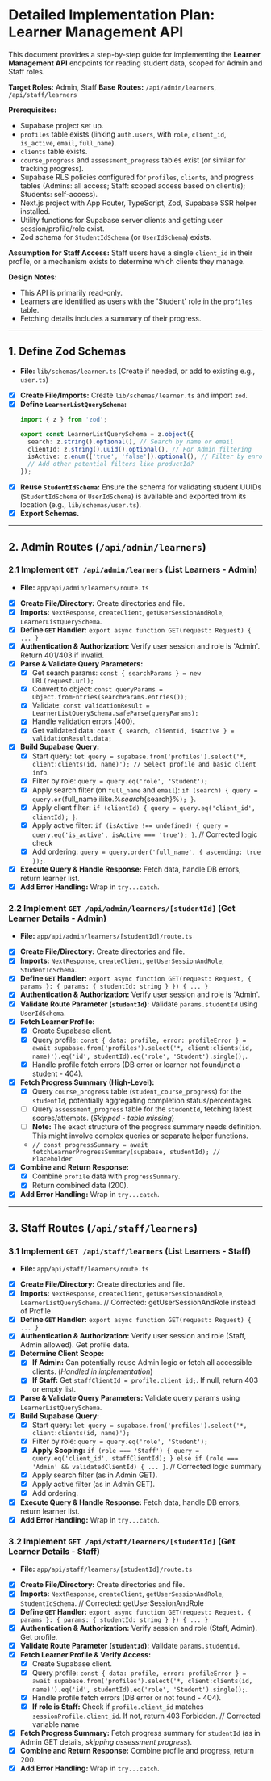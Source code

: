 # Detailed Implementation Plan: Learner Management API

This document provides a step-by-step guide for implementing the **Learner Management API** endpoints for reading student data, scoped for Admin and Staff roles.

**Target Roles:** Admin, Staff
**Base Routes:** `/api/admin/learners`, `/api/staff/learners`

**Prerequisites:**

*   Supabase project set up.
*   `profiles` table exists (linking `auth.users`, with `role`, `client_id`, `is_active`, `email`, `full_name`).
*   `clients` table exists.
*   `course_progress` and `assessment_progress` tables exist (or similar for tracking progress).
*   Supabase RLS policies configured for `profiles`, `clients`, and progress tables (Admins: all access; Staff: scoped access based on client(s); Students: self-access).
*   Next.js project with App Router, TypeScript, Zod, Supabase SSR helper installed.
*   Utility functions for Supabase server clients and getting user session/profile/role exist.
*   Zod schema for `StudentIdSchema` (or `UserIdSchema`) exists.

**Assumption for Staff Access:** Staff users have a single `client_id` in their profile, or a mechanism exists to determine which clients they manage.

**Design Notes:**

*   This API is primarily read-only.
*   Learners are identified as users with the 'Student' role in the `profiles` table.
*   Fetching details includes a summary of their progress.

---

## 1. Define Zod Schemas

*   **File:** `lib/schemas/learner.ts` (Create if needed, or add to existing e.g., `user.ts`)

*   [x] **Create File/Imports:** Create `lib/schemas/learner.ts` and import `zod`.
*   [x] **Define `LearnerListQuerySchema`:**
    ```typescript
    import { z } from 'zod';

    export const LearnerListQuerySchema = z.object({
      search: z.string().optional(), // Search by name or email
      clientId: z.string().uuid().optional(), // For Admin filtering
      isActive: z.enum(['true', 'false']).optional(), // Filter by enrollment status
      // Add other potential filters like productId?
    });
    ```
*   [x] **Reuse `StudentIdSchema`:** Ensure the schema for validating student UUIDs (`StudentIdSchema` or `UserIdSchema`) is available and exported from its location (e.g., `lib/schemas/user.ts`).
*   [x] **Export Schemas.**

---

## 2. Admin Routes (`/api/admin/learners`)

### 2.1 Implement `GET /api/admin/learners` (List Learners - Admin)

*   **File:** `app/api/admin/learners/route.ts`

*   [x] **Create File/Directory:** Create directories and file.
*   [x] **Imports:** `NextResponse`, `createClient`, `getUserSessionAndRole`, `LearnerListQuerySchema`.
*   [x] **Define `GET` Handler:** `export async function GET(request: Request) { ... }`
*   [x] **Authentication & Authorization:** Verify user session and role is 'Admin'. Return 401/403 if invalid.
*   [x] **Parse & Validate Query Parameters:**
    *   [x] Get search params: `const { searchParams } = new URL(request.url);`
    *   [x] Convert to object: `const queryParams = Object.fromEntries(searchParams.entries());`
    *   [x] Validate: `const validationResult = LearnerListQuerySchema.safeParse(queryParams);`
    *   [x] Handle validation errors (400).
    *   [x] Get validated data: `const { search, clientId, isActive } = validationResult.data;`
*   [x] **Build Supabase Query:**
    *   [x] Start query: `let query = supabase.from('profiles').select('*, client:clients(id, name)'); // Select profile and basic client info`.
    *   [x] Filter by role: `query = query.eq('role', 'Student');`
    *   [x] Apply search filter (on `full_name` and `email`): `if (search) { query = query.or(`full_name.ilike.%${search}%,email.ilike.%${search}%`); }`.
    *   [x] Apply client filter: `if (clientId) { query = query.eq('client_id', clientId); }`.
    *   [x] Apply active filter: `if (isActive !== undefined) { query = query.eq('is_active', isActive === 'true'); }`. // Corrected logic check
    *   [x] Add ordering: `query = query.order('full_name', { ascending: true });`.
*   [x] **Execute Query & Handle Response:** Fetch data, handle DB errors, return learner list.
*   [x] **Add Error Handling:** Wrap in `try...catch`.

### 2.2 Implement `GET /api/admin/learners/[studentId]` (Get Learner Details - Admin)

*   **File:** `app/api/admin/learners/[studentId]/route.ts`

*   [x] **Create File/Directory:** Create directories and file.
*   [x] **Imports:** `NextResponse`, `createClient`, `getUserSessionAndRole`, `StudentIdSchema`.
*   [x] **Define `GET` Handler:** `export async function GET(request: Request, { params }: { params: { studentId: string } }) { ... }`
*   [x] **Authentication & Authorization:** Verify user session and role is 'Admin'.
*   [x] **Validate Route Parameter (`studentId`):** Validate `params.studentId` using `UserIdSchema`.
*   [x] **Fetch Learner Profile:**
    *   [x] Create Supabase client.
    *   [x] Query profile: `const { data: profile, error: profileError } = await supabase.from('profiles').select('*, client:clients(id, name)').eq('id', studentId).eq('role', 'Student').single();`.
    *   [x] Handle profile fetch errors (DB error or learner not found/not a student - 404).
*   [x] **Fetch Progress Summary (High-Level):**
    *   [x] Query `course_progress` table (`student_course_progress`) for the `studentId`, potentially aggregating completion status/percentages.
    *   [ ] Query `assessment_progress` table for the `studentId`, fetching latest scores/attempts. (*Skipped - table missing*)
    *   [ ] **Note:** The exact structure of the progress summary needs definition. This might involve complex queries or separate helper functions.
    *   `// const progressSummary = await fetchLearnerProgressSummary(supabase, studentId); // Placeholder`
*   [x] **Combine and Return Response:**
    *   [x] Combine `profile` data with `progressSummary`.
    *   [x] Return combined data (200).
*   [x] **Add Error Handling:** Wrap in `try...catch`.

---

## 3. Staff Routes (`/api/staff/learners`)

### 3.1 Implement `GET /api/staff/learners` (List Learners - Staff)

*   **File:** `app/api/staff/learners/route.ts`

*   [x] **Create File/Directory:** Create directories and file.
*   [x] **Imports:** `NextResponse`, `createClient`, `getUserSessionAndRole`, `LearnerListQuerySchema`. // Corrected: getUserSessionAndRole instead of Profile
*   [x] **Define `GET` Handler:** `export async function GET(request: Request) { ... }`
*   [x] **Authentication & Authorization:** Verify user session and role (Staff, Admin allowed). Get profile data.
*   [x] **Determine Client Scope:**
    *   [x] **If Admin:** Can potentially reuse Admin logic or fetch all accessible clients. (*Handled in implementation*)
    *   [x] **If Staff:** Get `staffClientId = profile.client_id;`. If null, return 403 or empty list.
*   [x] **Parse & Validate Query Parameters:** Validate query params using `LearnerListQuerySchema`.
*   [x] **Build Supabase Query:**
    *   [x] Start query: `let query = supabase.from('profiles').select('*, client:clients(id, name)');`
    *   [x] Filter by role: `query = query.eq('role', 'Student');`
    *   [x] **Apply Scoping:** `if (role === 'Staff') { query = query.eq('client_id', staffClientId); } else if (role === 'Admin' && validatedClientId) { ... }`. // Corrected logic summary
    *   [x] Apply search filter (as in Admin GET).
    *   [x] Apply active filter (as in Admin GET).
    *   [x] Add ordering.
*   [x] **Execute Query & Handle Response:** Fetch data, handle DB errors, return learner list.
*   [x] **Add Error Handling:** Wrap in `try...catch`.

### 3.2 Implement `GET /api/staff/learners/[studentId]` (Get Learner Details - Staff)

*   **File:** `app/api/staff/learners/[studentId]/route.ts`

*   [x] **Create File/Directory:** Create directories and file.
*   [x] **Imports:** `NextResponse`, `createClient`, `getUserSessionAndRole`, `StudentIdSchema`. // Corrected: getUserSessionAndRole
*   [x] **Define `GET` Handler:** `export async function GET(request: Request, { params }: { params: { studentId: string } }) { ... }`
*   [x] **Authentication & Authorization:** Verify session and role (Staff, Admin). Get profile.
*   [x] **Validate Route Parameter (`studentId`):** Validate `params.studentId`.
*   [x] **Fetch Learner Profile & Verify Access:**
    *   [x] Create Supabase client.
    *   [x] Query profile: `const { data: profile, error: profileError } = await supabase.from('profiles').select('*, client:clients(id, name)').eq('id', studentId).eq('role', 'Student').single();`.
    *   [x] Handle profile fetch errors (DB error or not found - 404).
    *   [x] **If role is Staff:** Check if `profile.client_id` matches `sessionProfile.client_id`. If not, return 403 Forbidden. // Corrected variable name
*   [x] **Fetch Progress Summary:** Fetch progress summary for `studentId` (as in Admin GET details, *skipping assessment progress*).
*   [x] **Combine and Return Response:** Combine profile and progress, return 200.
*   [x] **Add Error Handling:** Wrap in `try...catch`.